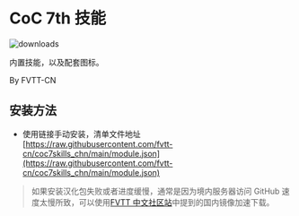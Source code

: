 # CoC 7th 技能
![downloads](https://img.shields.io/github/downloads/fvtt-cn/coc7skills_chn/total)

内置技能，以及配套图标。

By FVTT-CN

## 安装方法
- 使用链接手动安装，清单文件地址 [https://raw.githubusercontent.com/fvtt-cn/coc7skills_chn/main/module.json](https://raw.githubusercontent.com/fvtt-cn/coc7skills_chn/main/module.json)

> 如果安装汉化包失败或者进度缓慢，通常是因为境内服务器访问 GitHub 速度太慢所致，可以使用[FVTT 中文社区站](https://fvtt-cn.gitee.io/modules)中提到的国内镜像加速下载。
